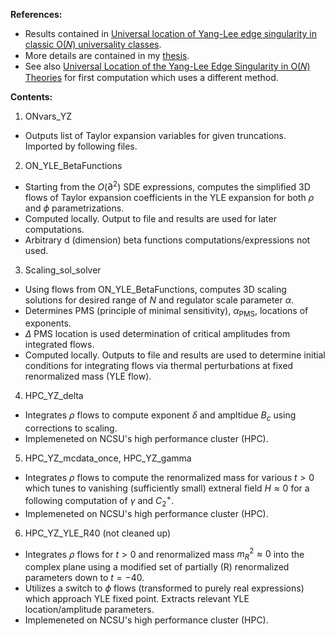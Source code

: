 __References:__
- Results contained in [Universal location of Yang-Lee edge singularity in classic O⁡(𝑁) universality classes](https://journals.aps.org/prd/abstract/10.1103/PhysRevD.107.116013).
- More details are contained in my [thesis](https://repository.lib.ncsu.edu/items/ab3dd7a0-9955-4f1b-8be9-adb25e4cfcfd).
- See also [Universal Location of the Yang-Lee Edge Singularity in O⁡(𝑁) Theories](https://journals.aps.org/prl/abstract/10.1103/PhysRevLett.125.191602) for first computation which uses a different method.

__Contents:__

1. ONvars_YZ
  - Outputs list of Taylor expansion variables for given truncations. Imported by following files.
2. ON_YLE_BetaFunctions
  - Starting from the $O(\partial^2)$ SDE expressions, computes the simplified 3D flows of Taylor expansion coefficients in the YLE expansion for both $\rho$ and $\phi$ parametrizations.
  - Computed locally. Output to file and results are used for later computations.
  - Arbitrary d (dimension) beta functions computations/expressions not used.
3. Scaling_sol_solver
  - Using flows from ON_YLE_BetaFunctions, computes 3D scaling solutions for desired range of $N$ and regulator scale parameter $\alpha$.
  - Determines PMS (principle of minimal sensitivity), $\alpha_{\text{PMS}}$, locations of exponents.
  - $\Delta$ PMS location is used determination of critical amplitudes from integrated flows.
  - Computed locally. Outputs to file and results are used to determine initial conditions for integrating flows via thermal perturbations at fixed renormalized mass (YLE flow).
4. HPC_YZ_delta
  - Integrates $\rho$ flows to compute exponent $\delta$ and ampltidue $B_c$ using corrections to scaling.
  - Implemeneted on NCSU's high performance cluster (HPC).
5. HPC_YZ_mcdata_once, HPC_YZ_gamma
  - Integrates $\rho$ flows to compute the renormalized mass for various $t>0$ which tunes to vanishing (sufficiently small) extneral field $H \approx 0$ for a following computation of $\gamma$ and $C_2^+$.
  - Implemeneted on NCSU's high performance cluster (HPC).
6. HPC_YZ_YLE_R40 (not cleaned up)
  - Integrates $\rho$ flows for $t>0$ and renormalized mass $m_R^2 \approx 0$ into the complex plane using a modified set of partially (R) renormalized parameters down to $t=-40$.
  - Utilizes a switch to $\phi$ flows (transformed to purely real expressions) which approach YLE fixed point. Extracts relevant YLE location/amplitude parameters.
  - Implemeneted on NCSU's high performance cluster (HPC).
